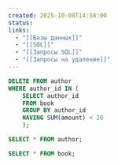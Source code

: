 ```yaml
---
created: 2025-10-08T14:58:00
status:
links:
  - "[[Базы данных]]"
  - "[[SQL]]"
  - "[[Запросы SQL]]"
  - "[[Запросы на удаление]]"
---
```

```sql
DELETE FROM author
WHERE author_id IN (
    SELECT author_id
    FROM book
    GROUP BY author_id
    HAVING SUM(amount) < 20
    );

SELECT * FROM author;

SELECT * FROM book;
```































